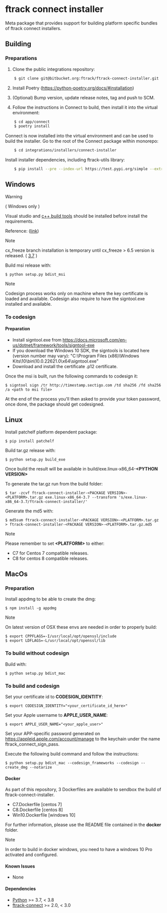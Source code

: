 # ftrack connect installer

Meta package that provides support for building platform specific
bundles of ftrack connect installers.

## Building

### Preparations


1. Clone the public integrations repository:

```bash
    $ git clone git@bitbucket.org:ftrack/ftrack-connect-installer.git
```

2. Install Poetry (https://python-poetry.org/docs/#installation)

3. (Optional) Bump version, update release notes, tag and push to SCM.

4. Follow the instructions in Connect to build, then install it into the virtual environment:

```bash
    $ cd app/connect
    $ poetry install
```

Connect is now installed into the virtual environment and can be used to build the installer. Go
to the root of the Connect package within monorepo:

```bash
    $ cd integrations/installers/connect-installer
```

Install installer dependencies, including ftrack-utils library:

```bash
    $ pip install --pre --index-url https://test.pypi.org/simple --extra-index-url https://pypi.org/simple  -r requirements.txt
```


## Windows


Warning

( Windows only )

Visual studio and [c++ build
tools](https://visualstudio.microsoft.com/downloads/#build-tools-for-visual-studio-2019)
should be installed before install the requirements.

Reference:
([link](https://stackoverflow.com/questions/40018405/cannot-open-include-file-io-h-no-such-file-or-directory))

Note

cx_freeze branch installation is temporary until cx_freeze \> 6.5
version is released. (
[3.7](https://github.com/marcelotduarte/cx_Freeze/pull/887) )


Build msi release with:

    $ python setup.py bdist_msi

Note

Codesign process works only on machine where the key certificate is
loaded and available. Codesign also require to have the signtool.exe
installed and available.

### To codesign

#### Preparation

- Install signtool.exe from
  <https://docs.microsoft.com/en-us/dotnet/framework/tools/signtool-exe>
- If you download the Windows 10 SDK, the signtools is located here (version number may vary):
  "C:\Program Files (x86)\Windows Kits\10\bin\10.0.22621.0\x64\signtool.exe"
- Download and install the certificate .p12 certificate.

Once the msi is built, run the following commands to codesign it:

    $ signtool sign /tr http://timestamp.sectigo.com /td sha256 /fd sha256 /a <path to msi file>

At the end of the process you'll then asked to provide your token
password, once done, the package should get codesigned.


## Linux

Install patchelf platform dependent package:

    $ pip install patchelf

Build tar.gz release with:

    $ python setup.py build_exe

Once build the result will be available in
build/exe.linux-x86_64-**\<PYTHON VERSION\>**

To generate the tar.gz run from the build folder:

    $ tar -zcvf ftrack-connect-installer-<PACKAGE VERSION>-<PLATFORM>.tar.gz exe.linux-x86_64-3.7 --transform 's/exe.linux-x86_64-3.7/ftrack-connect-installer/'

Generate the md5 with:

    $ md5sum ftrack-connect-installer-<PACKAGE VERSION>-<PLATFORM>.tar.gz > ftrack-connect-installer-<PACKAGE VERSION>-<PLATFORM>.tar.gz.md5

Note

Please remember to set **\<PLATFORM\>** to either:

-   C7 for Centos 7 compatible releases.
-   C8 for centos 8 compatible releases.

## MacOs


### Preparation

Install appdmg to be able to create the dmg:

    $ npm install -g appdmg

Note

On latest version of OSX these envs are needed in order to properly
build:

    $ export CPPFLAGS=-I/usr/local/opt/openssl/include
    $ export LDFLAGS=-L/usr/local/opt/openssl/lib

### To build without codesign

Build with:

    $ python setup.py bdist_mac

### To build and codesign

Set your certificate id to **CODESIGN_IDENTITY**:

    $ export CODESIGN_IDENTITY="<your_certificate_id_here>"

Set your Apple username to **APPLE_USER_NAME**:

    $ export APPLE_USER_NAME="<your_apple_user>"

Set your APP-specific password generated on
<https://appleid.apple.com/account/manage> to the keychain under the
name ftrack_connect_sign_pass.

Execute the following build command and follow the instructions:

    $ python setup.py bdist_mac --codesign_frameworks --codesign --create_dmg --notarize

#### Docker

As part of this repository, 3 Dockerfiles are available to sendbox the
build of ftrack-connect-installer.

-   C7.Dockerfile \[centos 7\]
-   C8.Dockerfile \[centos 8\]
-   Win10.Dockerfile \[windows 10\]

For further information, please use the README file contained in the
**docker** folder.

Note

In order to build in docker windows, you need to have a windows 10 Pro
activated and configured.

#### Known Issues

-   None

#### Dependencies

-   [Python](http://python.org) \>= 3.7, \< 3.8
-   [ftrack-connect](https://bitbucket.org/ftrack/ftrack-connect) \>=
    2.0, \< 3.0
